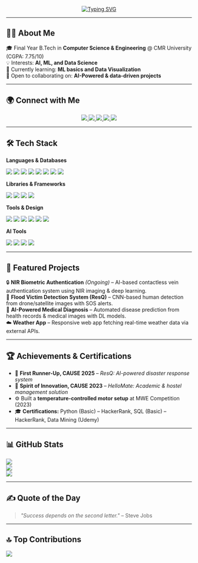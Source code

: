 <div align="center">

[![Typing SVG](https://readme-typing-svg.herokuapp.com?font=Fira+Code&pause=1000&color=00F7D9&center=true&width=650&lines=Hey+👋+I'm+Chanchala+Sai+Gowtham!;Final+Year+B.Tech+CS+Student;Aspiring+Data+Scientist+%7C+AI+Engineer;Learning+%26+Building+Everyday+🚀)](https://github.com/Gowtham-071)

</div>

---

## 👨‍💻 About Me  
🎓 Final Year B.Tech in **Computer Science & Engineering** @ CMR University (CGPA: 7.75/10)  
💡 Interests: **AI, ML, and Data Science**  
🌱 Currently learning: **ML basics and Data Visualization**  
🤝 Open to collaborating on: **AI-Powered & data-driven projects**  

---

## 🌍 Connect with Me  
<p align="center">
  <a href="www.linkedin.com/in/chanchala-sai-gowtham-a06314322">
    <img src="https://img.shields.io/badge/LinkedIn-0077B5?style=for-the-badge&logo=linkedin&logoColor=white"/>
  </a>
  <a href="https://github.com/Gowtham-071">
    <img src="https://img.shields.io/badge/GitHub-171515?style=for-the-badge&logo=github&logoColor=white"/>
  </a>
  <a href="https://leetcode.com/u/saigowtham712/">
    <img src="https://img.shields.io/badge/LeetCode-FFA116?style=for-the-badge&logo=LeetCode&logoColor=white"/>
  </a>
  <a href="https://www.hackerrank.com/profile/saigowtham712">
    <img src="https://img.shields.io/badge/HackerRank-2EC866?style=for-the-badge&logo=HackerRank&logoColor=white"/>
  </a>
  <a href="https://www.geeksforgeeks.org/user/saigowt40y1/">
    <img src="https://img.shields.io/badge/GeeksforGeeks-2F8D46?style=for-the-badge&logo=geeksforgeeks&logoColor=white"/>
  </a>
</p>

---

## 🛠️ Tech Stack  

**Languages & Databases**  
<p>
  <img src="https://img.shields.io/badge/Python-3776AB?style=for-the-badge&logo=python&logoColor=white"/>
  <img src="https://img.shields.io/badge/C-00599C?style=for-the-badge&logo=c&logoColor=white"/>
  <img src="https://img.shields.io/badge/HTML5-E34F26?style=for-the-badge&logo=html5&logoColor=white"/>
  <img src="https://img.shields.io/badge/CSS3-1572B6?style=for-the-badge&logo=css3&logoColor=white"/>
  <img src="https://img.shields.io/badge/JavaScript-F7DF1E?style=for-the-badge&logo=javascript&logoColor=black"/>
  <img src="https://img.shields.io/badge/SQL-4479A1?style=for-the-badge&logo=sqlite&logoColor=white"/>
  <img src="https://img.shields.io/badge/MySQL-4479A1?style=for-the-badge&logo=mysql&logoColor=white"/>
  <img src="https://img.shields.io/badge/MongoDB-4EA94B?style=for-the-badge&logo=mongodb&logoColor=white"/>
</p>

**Libraries & Frameworks**  
<p>
  <img src="https://img.shields.io/badge/Numpy-013243?style=for-the-badge&logo=numpy&logoColor=white"/>
  <img src="https://img.shields.io/badge/Pandas-150458?style=for-the-badge&logo=pandas&logoColor=white"/>
  <img src="https://img.shields.io/badge/Matplotlib-ffffff?style=for-the-badge&logo=plotly&logoColor=black"/>
  <img src="https://img.shields.io/badge/Scikit--learn-F7931E?style=for-the-badge&logo=scikit-learn&logoColor=white"/>
</p>

**Tools & Design**  
<p>
  <img src="https://img.shields.io/badge/Figma-F24E1E?style=for-the-badge&logo=figma&logoColor=white"/>
  <img src="https://img.shields.io/badge/Canva-00C4CC?style=for-the-badge&logo=canva&logoColor=white"/>
  <img src="https://img.shields.io/badge/AdobeXD-FF61F6?style=for-the-badge&logo=adobe%20xd&logoColor=white"/>
  <img src="https://img.shields.io/badge/VSCode-0078D4?style=for-the-badge&logo=visualstudiocode&logoColor=white"/>
  <img src="https://img.shields.io/badge/PyCharm-000000?style=for-the-badge&logo=pycharm&logoColor=white"/>
  <img src="https://img.shields.io/badge/Jupyter-F37626?style=for-the-badge&logo=jupyter&logoColor=white"/>
</p>

**AI Tools**  
<p>
  <img src="https://img.shields.io/badge/ChatGPT-74aa9c?style=for-the-badge&logo=openai&logoColor=white"/>
  <img src="https://img.shields.io/badge/Claude-000000?style=for-the-badge&logo=anthropic&logoColor=white"/>
  <img src="https://img.shields.io/badge/Gemini-4285F4?style=for-the-badge&logo=google&logoColor=white"/>
  <img src="https://img.shields.io/badge/Perplexity-000000?style=for-the-badge&logo=perplexity&logoColor=white"/>
</p>

---

## 🚀 Featured Projects  

🔒 **NIR Biometric Authentication** *(Ongoing)* – AI-based contactless vein authentication system using NIR imaging & deep learning.  
🌊 **Flood Victim Detection System (ResQ)** – CNN-based human detection from drone/satellite images with SOS alerts.  
🏥 **AI-Powered Medical Diagnosis** – Automated disease prediction from health records & medical images with DL models.  
☁️ **Weather App** – Responsive web app fetching real-time weather data via external APIs.  

---

## 🏆 Achievements & Certifications  

- 🥈 **First Runner-Up, CAUSE 2025** – *ResQ: AI-powered disaster response system*  
- 🏅 **Spirit of Innovation, CAUSE 2023** – *HelloMate: Academic & hostel management solution*  
- ⚙️ Built a **temperature-controlled motor setup** at MWE Competition (2023)  
- 🎓 **Certifications:** Python (Basic) – HackerRank, SQL (Basic) – HackerRank, Data Mining (Udemy)  

---

## 📊 GitHub Stats  
![](https://github-readme-stats.vercel.app/api?username=Gowtham-071&theme=tokyonight&hide_border=false&include_all_commits=true&count_private=true)  
![](https://github-readme-streak-stats.herokuapp.com/?user=Gowtham-071&theme=tokyonight&hide_border=false)  
![](https://github-readme-stats.vercel.app/api/top-langs/?username=Gowtham-071&theme=tokyonight&hide_border=false&layout=compact)  

---

## ✍️ Quote of the Day  
> *"Success depends on the second letter."* – Steve Jobs  

---

## 🔝 Top Contributions  
![](https://github-contributor-stats.vercel.app/api?username=Gowtham-071&limit=5&theme=tokyonight&combine_all_yearly_contributions=true)  
